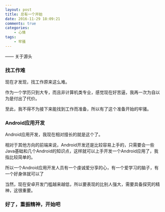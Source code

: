 ```yaml
---
layout: post
title: 总有一个开始
date: 2016-11-29 18:09:21
comments: true
categories:
	- 心情
tags: 
	- 牢骚
---
```

—— 关于源头


<!-- more -->

### 找工作难

现在才发现，找工作原来这么难。

作为一个学历只到大专，而且非计算机类专业，感觉现在好苦逼，我再一次为自以为是付出了代价。

至此，我不得不为接下来能找到工作而准备，所以有了这个准备开始的牢骚。

### Android应用开发

Android应用开发，我现在相对擅长的就是这个了。

相对于其他方向的前端来说，Android开发还是比较容易上手的，只需要会一些Java基础和几个Android的知识点，这样就可以上手开发一个Android应用了，我指比较简单的。

所以一个Android应用开发人员有一个虔诚爱分享的心，有一个爱学习的脑子，有一个好身体就可以了

当然，现在安卓开发门槛越来越低，所以要表现的比别人强大，需要具备探究的精神，这很重要。

### 好了，重振精神，开始吧